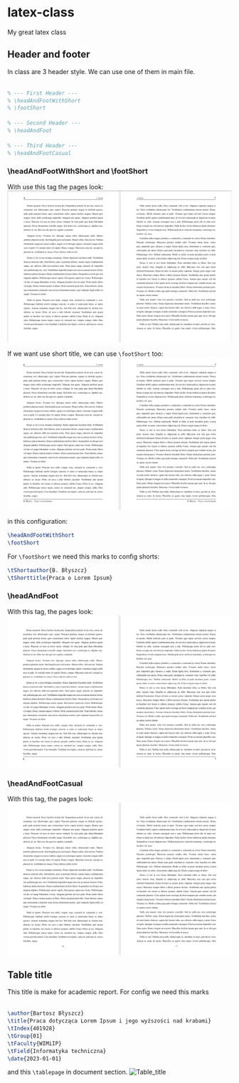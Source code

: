 # latex-class
My great latex class

## Header and footer

In class are 3 header style. We can use one of them in main file.
```tex

% --- First Header ---
% \headAndFootWithShort
% \footShort
    
% --- Second Header ---
% \headAndFoot

% --- Third Header ---
% \headAndFootCasual

```



### \headAndFootWithShort and \footShort
With use this tag the pages look:
![HeaderOne](./images/headerOne.png)    
  
If we want use short title, we can use `\footShort` too:
![HeaderTwo](./images/headerTwo.png)

in this configuration:
```tex
\headAndFootWithShort
\footShort
```
    
For `\footShort` we need this marks to config shorts:
```tex
\tShortauthor{B. Błyszcz}
\tShorttitle{Praca o Lorem Ipsum} 
```

### \headAndFoot
With this tag, the pages look:
![HeaderThree](./images/headerThree.png)

### \headAndFootCasual
With this tag, the pages look:
![HeaderFour](./images/headerFour.png)



## Table title
This title is make for academic report. For config we need this marks

```tex

\author{Bartosz Błyszcz}
\title{Praca dotycząca Lorem Ipsum i jego wyższości nad krabami}
\tIndex{401928}
\tGroup{01}
\tFaculty{WIMiIP}
\tField{Informatyka techniczna}
\date{2023-01-01}

```
  
and this `\tablepage` in document section.
![Table_title](../tableTitle.png)